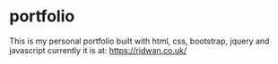 # portfolio
This is my personal portfolio built with html, css, bootstrap, jquery and javascript
currently it is at: https://ridwan.co.uk/
